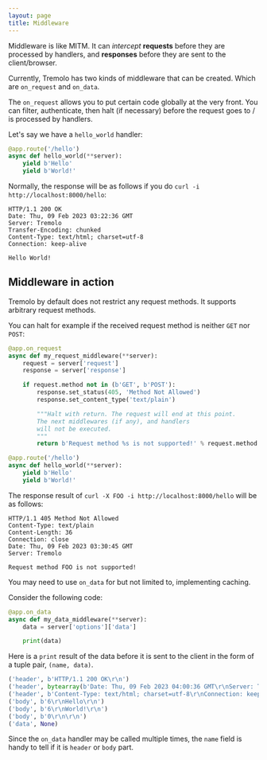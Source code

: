 ```yaml
---
layout: page
title: Middleware
---
```


Middleware is like MITM. It can *intercept* **requests** before they are processed by handlers, and **responses** before they are sent to the client/browser.

Currently, Tremolo has two kinds of middleware that can be created. Which are `on_request` and `on_data`.

The `on_request` allows you to put certain code globally at the very front.
You can filter, authenticate, then halt (if necessary) before the request goes to / is processed by handlers.

Let's say we have a `hello_world` handler:

```python
@app.route('/hello')
async def hello_world(**server):
    yield b'Hello'
    yield b'World!'
```

Normally, the response will be as follows if you do `curl -i http://localhost:8000/hello`:

```
HTTP/1.1 200 OK
Date: Thu, 09 Feb 2023 03:22:36 GMT
Server: Tremolo
Transfer-Encoding: chunked
Content-Type: text/html; charset=utf-8
Connection: keep-alive

Hello World!
```

## Middleware in action
Tremolo by default does not restrict any request methods. It supports arbitrary request methods.

You can halt for example if the received request method is neither `GET` nor `POST`:
```python
@app.on_request
async def my_request_middleware(**server):
    request = server['request']
    response = server['response']

    if request.method not in (b'GET', b'POST'):
        response.set_status(405, 'Method Not Allowed')
        response.set_content_type('text/plain')

        """Halt with return. The request will end at this point.
        The next middlewares (if any), and handlers
        will not be executed.
        """
        return b'Request method %s is not supported!' % request.method

@app.route('/hello')
async def hello_world(**server):
    yield b'Hello'
    yield b'World!'
```

The response result of `curl -X FOO -i http://localhost:8000/hello` will be as follows:

```
HTTP/1.1 405 Method Not Allowed
Content-Type: text/plain
Content-Length: 36
Connection: close
Date: Thu, 09 Feb 2023 03:30:45 GMT
Server: Tremolo

Request method FOO is not supported!
```

You may need to use `on_data` for but not limited to, implementing caching.

Consider the following code:

```python
@app.on_data
async def my_data_middleware(**server):
    data = server['options']['data']

    print(data)
```

Here is a `print` result of the data before it is sent to the client in the form of a tuple pair, `(name, data)`.

```python
('header', b'HTTP/1.1 200 OK\r\n')
('header', bytearray(b'Date: Thu, 09 Feb 2023 04:00:36 GMT\r\nServer: Tremolo\r\nTransfer-Encoding: chunked\r\n'))
('header', b'Content-Type: text/html; charset=utf-8\r\nConnection: keep-alive\r\n\r\n')
('body', b'6\r\nHello\r\n')
('body', b'6\r\nWorld!\r\n')
('body', b'0\r\n\r\n')
('data', None)
```

Since the `on_data` handler may be called multiple times, the `name` field is handy to tell if it is `header` or `body` part.
